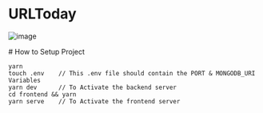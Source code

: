 # URLToday

![image](https://user-images.githubusercontent.com/77196025/144742212-41368e99-2559-443e-8e9e-28b358a08405.png)

# How to Setup Project

```
yarn
touch .env    // This .env file should contain the PORT & MONGODB_URI Variables
yarn dev      // To Activate the backend server
cd frontend && yarn
yarn serve    // To Activate the frontend server
```
